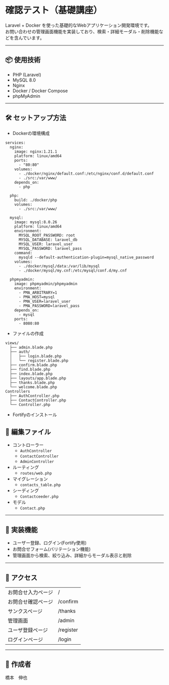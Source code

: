 # 確認テスト（基礎講座）

Laravel + Docker を使った基礎的なWebアプリケーション開発環境です。  
お問い合わせの管理画面機能を実装しており、検索・詳細モーダル・削除機能などを含んでいます。

---

## 📦 使用技術

- PHP (Laravel)
- MySQL 8.0
- Nginx
- Docker / Docker Compose
- phpMyAdmin

---

## 🛠 セットアップ方法
- Dockerの環境構成
```
services:
  nginx:
    image: nginx:1.21.1
    platform: linux/amd64
    ports:
      - "80:80"
    volumes:
      - ./docker/nginx/default.conf:/etc/nginx/conf.d/default.conf
      - ./src:/var/www/
    depends_on:
      - php

  php:
    build: ./docker/php
    volumes:
      - ./src:/var/www/

  mysql:
    image: mysql:8.0.26
    platform: linux/amd64
    environment:
      MYSQL_ROOT_PASSWORD: root
      MYSQL_DATABASE: laravel_db
      MYSQL_USER: laravel_user
      MYSQL_PASSWORD: laravel_pass
    command:
      mysqld --default-authentication-plugin=mysql_native_password
    volumes:
      - ./docker/mysql/data:/var/lib/mysql
      - ./docker/mysql/my.cnf:/etc/mysql/conf.d/my.cnf

  phpmyadmin:
    image: phpmyadmin/phpmyadmin
    environment:
      - PMA_ARBITRARY=1
      - PMA_HOST=mysql
      - PMA_USER=laravel_user
      - PMA_PASSWORD=laravel_pass
    depends_on:
      - mysql
    ports:
      - 8080:80
```
- ファイルの作成
```
views/
  ├── admin.blade.php
  ├── auth/
  │   ├── login.blade.php
  │   └── register.blade.php
  ├── confirm.blade.php
  ├── find.blade.php
  ├── index.blade.php
  ├── layouts/app.blade.php
  ├── thanks.blade.php
  └── welcome.blade.php
Controllers
  ├── AuthController.php
  ├── ContactController.php
  └── Controller.php
```
- Fortifyのインストール
 
## 🧩 編集ファイル

- コントローラー
  - `AuthController`
  - `ContactController`
  - `AdminController`
- ルーティング
  - `routes/web.php`
- マイグレーション
  - `contacts_table.php`
- シーディング
  - `Contactceeder.php`
- モデル
  - `Contact.php`


---
## 🧪 実装機能
- ユーザー登録、ログイン(Fortify使用)
- お問合せフォーム(バリテーション機能)
- 管理画面から検索、絞り込み、詳細からモーダル表示と削除
---
## 🏃 アクセス
|                 |          |
|-----------------|----------|
| お問合せ入力ページ | /        |
| お問合せ確認ページ | /confirm |
| サンクスページ    | /thanks   |
| 管理画面         | /admin    |
| ユーザ登録ページ  | /register |
| ログインページ    | /login    |
---
## 👤 作成者
橋本　伸也
